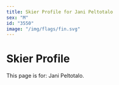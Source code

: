 ```yaml
---
title: Skier Profile for Jani Peltotalo
sex: "M"
id: "3550"
image: "/img/flags/fin.svg" 
---
```


# Skier Profile

This page is for: Jani Peltotalo.
    